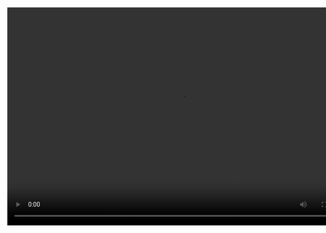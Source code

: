 ### 

<video controls="true" width="800" height="500" ><source src="https://raw.githubusercontent.com/1IlIl/wikidata/main/tra_trsw2_stuff/.mp4"></video>
